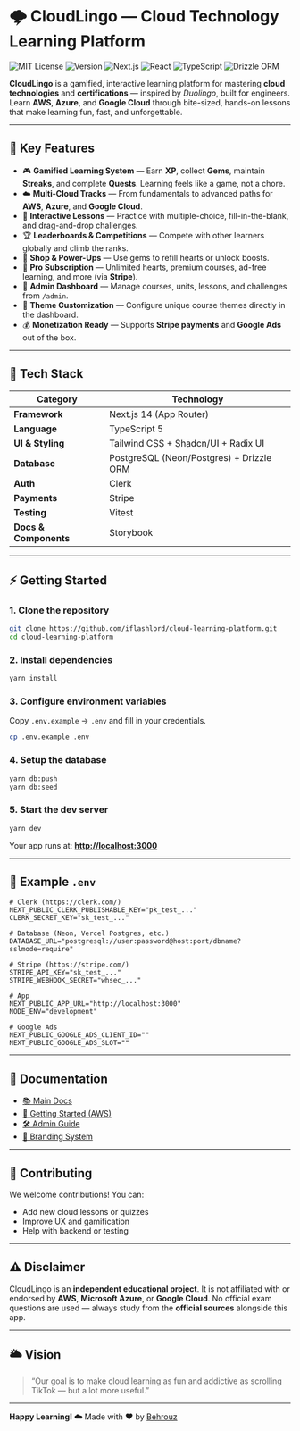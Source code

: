 # 🌩️ CloudLingo — Cloud Technology Learning Platform

![MIT License](https://img.shields.io/badge/license-MIT-blue.svg)
![Version](https://img.shields.io/badge/version-0.1.0-blue.svg)
![Next.js](https://img.shields.io/badge/Next.js-14-black?logo=next.js)
![React](https://img.shields.io/badge/React-18-blue?logo=react)
![TypeScript](https://img.shields.io/badge/TypeScript-5-blue?logo=typescript)
![Drizzle ORM](https://img.shields.io/badge/Drizzle-ORM-green?logo=drizzle)

**CloudLingo** is a gamified, interactive learning platform for mastering **cloud technologies** and **certifications** — inspired by *Duolingo*, built for engineers.
Learn **AWS**, **Azure**, and **Google Cloud** through bite-sized, hands-on lessons that make learning fun, fast, and unforgettable.

---

## 🚀 Key Features

* 🎮 **Gamified Learning System** — Earn **XP**, collect **Gems**, maintain **Streaks**, and complete **Quests**. Learning feels like a game, not a chore.
* ☁️ **Multi-Cloud Tracks** — From fundamentals to advanced paths for **AWS**, **Azure**, and **Google Cloud**.
* 🧠 **Interactive Lessons** — Practice with multiple-choice, fill-in-the-blank, and drag-and-drop challenges.
* 🏆 **Leaderboards & Competitions** — Compete with other learners globally and climb the ranks.
* 🛒 **Shop & Power-Ups** — Use gems to refill hearts or unlock boosts.
* 💎 **Pro Subscription** — Unlimited hearts, premium courses, ad-free learning, and more (via **Stripe**).
* 🧰 **Admin Dashboard** — Manage courses, units, lessons, and challenges from `/admin`.
* 🎨 **Theme Customization** — Configure unique course themes directly in the dashboard.
* 💰 **Monetization Ready** — Supports **Stripe payments** and **Google Ads** out of the box.

---

## 🧱 Tech Stack

| Category              | Technology                               |
| --------------------- | ---------------------------------------- |
| **Framework**         | Next.js 14 (App Router)                  |
| **Language**          | TypeScript 5                             |
| **UI & Styling**      | Tailwind CSS + Shadcn/UI + Radix UI      |
| **Database**          | PostgreSQL (Neon/Postgres) + Drizzle ORM |
| **Auth**              | Clerk                                    |
| **Payments**          | Stripe                                   |
| **Testing**           | Vitest                                   |
| **Docs & Components** | Storybook                                |

---

## ⚡ Getting Started

### 1. Clone the repository

```bash
git clone https://github.com/iflashlord/cloud-learning-platform.git
cd cloud-learning-platform
```

### 2. Install dependencies

```bash
yarn install
```

### 3. Configure environment variables

Copy `.env.example` → `.env` and fill in your credentials.

```bash
cp .env.example .env
```

### 4. Setup the database

```bash
yarn db:push
yarn db:seed
```

### 5. Start the dev server

```bash
yarn dev
```

Your app runs at: **[http://localhost:3000](http://localhost:3000)**

---

## 🔧 Example `.env`

```env
# Clerk (https://clerk.com/)
NEXT_PUBLIC_CLERK_PUBLISHABLE_KEY="pk_test_..."
CLERK_SECRET_KEY="sk_test_..."

# Database (Neon, Vercel Postgres, etc.)
DATABASE_URL="postgresql://user:password@host:port/dbname?sslmode=require"

# Stripe (https://stripe.com/)
STRIPE_API_KEY="sk_test_..."
STRIPE_WEBHOOK_SECRET="whsec_..."

# App
NEXT_PUBLIC_APP_URL="http://localhost:3000"
NODE_ENV="development"

# Google Ads
NEXT_PUBLIC_GOOGLE_ADS_CLIENT_ID=""
NEXT_PUBLIC_GOOGLE_ADS_SLOT=""
```

---

## 📘 Documentation

* [📚 Main Docs](./docs/README.md)
* [🚀 Getting Started (AWS)](./docs/getting-started-aws.md)
* [🛠️ Admin Guide](./docs/admin/guide.md)
* [🎨 Branding System](./docs/BRANDING_SYSTEM.md)

---

## 🤝 Contributing

We welcome contributions!
You can:

* Add new cloud lessons or quizzes
* Improve UX and gamification
* Help with backend or testing

---

## ⚠️ Disclaimer

CloudLingo is an **independent educational project**.
It is not affiliated with or endorsed by **AWS**, **Microsoft Azure**, or **Google Cloud**.
No official exam questions are used — always study from the **official sources** alongside this app.

---

## 🌥️ Vision

> “Our goal is to make cloud learning as fun and addictive as scrolling TikTok — but a lot more useful.”

---

**Happy Learning! ☁️**
Made with ❤️ by [Behrouz](https://behrouz.nl)
